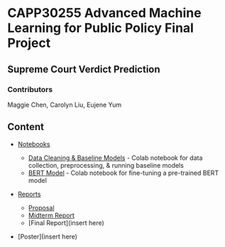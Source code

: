 # CAPP30255 Advanced Machine Learning for Public Policy Final Project

## Supreme Court Verdict Prediction

### Contributors
Maggie Chen, Carolyn Liu, Eujene Yum

## Content
* [Notebooks](https://github.com/Crliu4/supreme_court_verdict_predictor/tree/main/notebooks)
    * [Data Cleaning & Baseline Models](https://github.com/Crliu4/supreme_court_verdict_predictor/blob/main/notebooks/Data_Cleaning_%26_Baseline.ipynb) - Colab notebook for data collection, preprocessing, & running baseline models
    * [BERT Model](https://github.com/Crliu4/supreme_court_verdict_predictor/blob/main/notebooks/BERT_final.ipynb) - Colab notebook for fine-tuning a pre-trained BERT model

* [Reports](https://github.com/Crliu4/supreme_court_verdict_predictor/tree/main/reports)
    * [Proposal](https://github.com/Crliu4/supreme_court_verdict_predictor/blob/main/reports/Proposal.pdf)
    * [Midterm Report](https://github.com/Crliu4/supreme_court_verdict_predictor/blob/main/reports/Midterm_Checkpoint.pdf)
    * [Final Report](insert here)

* [Poster](insert here)

